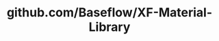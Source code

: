 ---
layout: post
title: github.com/Baseflow/XF-Material-Library
categories: link
tags: [انگلیسی, برنامه‌نویسی]
---